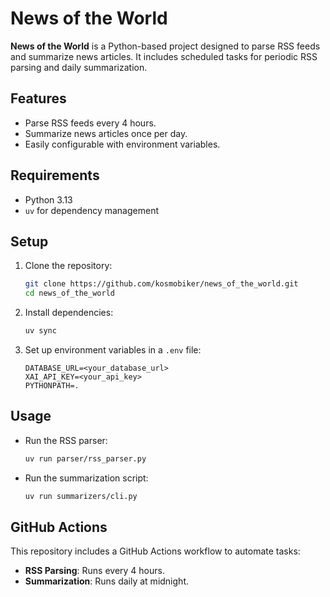 # News of the World

**News of the World** is a Python-based project designed to parse RSS feeds and summarize news articles. It includes scheduled tasks for periodic RSS parsing and daily summarization.

## Features
- Parse RSS feeds every 4 hours.
- Summarize news articles once per day.
- Easily configurable with environment variables.

## Requirements
- Python 3.13
- `uv` for dependency management

## Setup
1. Clone the repository:
   ```bash
   git clone https://github.com/kosmobiker/news_of_the_world.git
   cd news_of_the_world
   ```
2. Install dependencies:
   ```bash
   uv sync
   ```
3. Set up environment variables in a `.env` file:
   ```env
   DATABASE_URL=<your_database_url>
   XAI_API_KEY=<your_api_key>
   PYTHONPATH=.
   ```

## Usage
- Run the RSS parser:
  ```bash
  uv run parser/rss_parser.py
  ```
- Run the summarization script:
  ```bash
  uv run summarizers/cli.py
  ```

## GitHub Actions
This repository includes a GitHub Actions workflow to automate tasks:
- **RSS Parsing**: Runs every 4 hours.
- **Summarization**: Runs daily at midnight.

